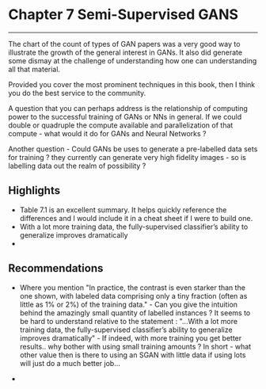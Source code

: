 
# Chapter 7 Semi-Supervised GANS
---
The chart of the count of types of GAN papers was a very good way to illustrate the growth of the
general interest in GANs. It also did generate some dismay at the challenge of understanding how one can understanding
all that material.

Provided you cover the most prominent techniques in this book, then I think you do the best service to the community.

A question that you can perhaps address is the relationship of computing power to the successful training of GANs or NNs in general. If we could double or quadruple the compute available and parallelization of that compute - what would it do for GANs and Neural Networks ?

Another question - Could GANs be uses to generate a pre-labelled data sets for training ? they currently can generate very high fidelity images - so is labelling data out the realm of possibility ?



  ## Highlights
  * Table 7.1 is an excellent summary. It helps quickly reference the differences and I would include it in a cheat sheet if I were to build one.
  * With a lot more training data, the fully-supervised classifier’s ability to generalize
improves dramatically
  *

  ## Recommendations
  * Where you mention "In practice, the contrast is even starker than the one shown, with labeled data comprising only a tiny fraction (often as little as 1% or 2%) of the training data." - Can you give the intuition behind the amazingly small quantity of labelled instances ? It seems to be hard to understand relative to the statement : "...With a lot more training data, the fully-supervised classifier’s ability to generalize improves dramatically" - If indeed, with more training you get better results.. why bother with using small training amounts ? In short - what other value then is there to using an SGAN with little data if using lots will just do a much better job...

  * 
